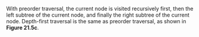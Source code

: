 With preorder traversal, the current node is visited recursively first, then the left subtree of the current node, and finally the right subtree of the current node. Depth-first traversal is the same as preorder traversal, as shown in **Figure 21.5c**.